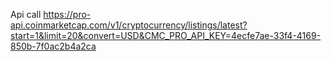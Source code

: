 Api call
https://pro-api.coinmarketcap.com/v1/cryptocurrency/listings/latest?start=1&limit=20&convert=USD&CMC_PRO_API_KEY=4ecfe7ae-33f4-4169-850b-7f0ac2b4a2ca
